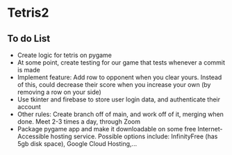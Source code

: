 # Tetris2

## To do List
* Create logic for tetris on pygame
* At some point, create testing for our game that tests whenever a commit is made
* Implement feature: Add row to opponent when you clear yours. Instead of this, could decrease their score when you increase your own (by removing a row on your side)
* Use tkinter and firebase to store user login data, and authenticate their account
* Other rules: Create branch off of main, and work off of it, merging when done. Meet 2-3 times a day, through Zoom
* Package pygame app and make it downloadable on some free Internet-Accessible hosting service. Possible options include: InfinityFree (has 5gb disk space), Google Cloud Hosting,...
